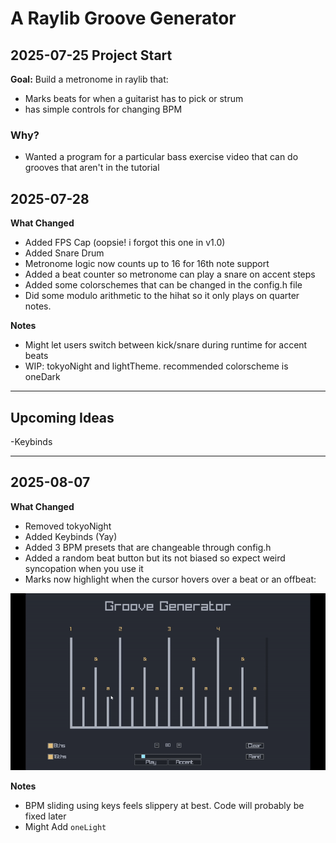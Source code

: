 # A Raylib Groove Generator

## 2025-07-25 Project Start
**Goal:** Build a metronome in raylib that:
- Marks beats for when a guitarist has to pick or strum
- has simple controls for changing BPM

### Why?
- Wanted a program for a particular bass exercise video that can do grooves that aren't in the tutorial

## 2025-07-28
**What Changed**
- Added FPS Cap (oopsie! i forgot this one in v1.0)
- Added Snare Drum
- Metronome logic now counts up to 16 for 16th note support
- Added a beat counter so metronome can play a snare on accent steps
- Added some colorschemes that can be changed in the config.h file
- Did some modulo arithmetic to the hihat so it only plays on quarter notes.

**Notes**
- Might let users switch between kick/snare during runtime for accent beats
- WIP: tokyoNight and lightTheme. recommended colorscheme is oneDark

---

## Upcoming Ideas
-Keybinds

---

## 2025-08-07
**What Changed**
- Removed tokyoNight
- Added Keybinds (Yay)
- Added 3 BPM presets that are changeable through config.h
- Added a random beat button but its not biased so expect weird syncopation when you use it
- Marks now highlight when the cursor hovers over a beat or an offbeat: 
  
![Demo](hovering.gif)

**Notes**
- BPM sliding using keys feels slippery at best. Code will probably be fixed later
- Might Add `oneLight`
